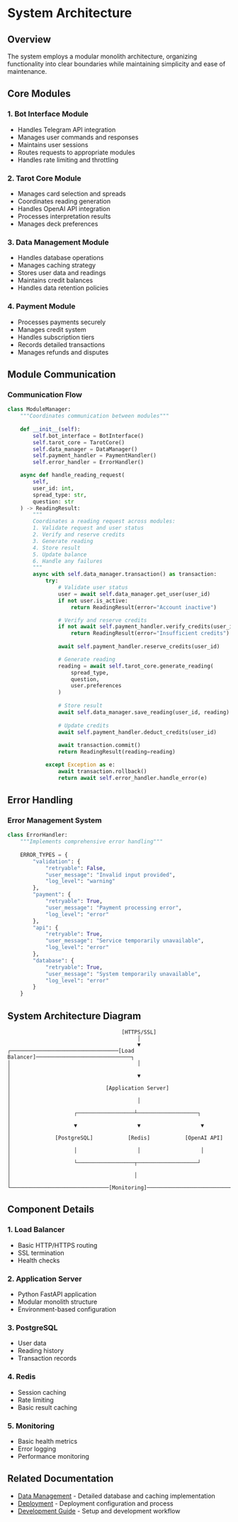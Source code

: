 # System Architecture

## Overview

The system employs a modular monolith architecture, organizing functionality into clear boundaries while maintaining simplicity and ease of maintenance.

## Core Modules

### 1. Bot Interface Module
- Handles Telegram API integration
- Manages user commands and responses
- Maintains user sessions
- Routes requests to appropriate modules
- Handles rate limiting and throttling

### 2. Tarot Core Module
- Manages card selection and spreads
- Coordinates reading generation
- Handles OpenAI API integration
- Processes interpretation results
- Manages deck preferences

### 3. Data Management Module
- Handles database operations
- Manages caching strategy
- Stores user data and readings
- Maintains credit balances
- Handles data retention policies

### 4. Payment Module
- Processes payments securely
- Manages credit system
- Handles subscription tiers
- Records detailed transactions
- Manages refunds and disputes

## Module Communication

### Communication Flow
```python
class ModuleManager:
    """Coordinates communication between modules"""
    
    def __init__(self):
        self.bot_interface = BotInterface()
        self.tarot_core = TarotCore()
        self.data_manager = DataManager()
        self.payment_handler = PaymentHandler()
        self.error_handler = ErrorHandler()

    async def handle_reading_request(
        self,
        user_id: int,
        spread_type: str,
        question: str
    ) -> ReadingResult:
        """
        Coordinates a reading request across modules:
        1. Validate request and user status
        2. Verify and reserve credits
        3. Generate reading
        4. Store result
        5. Update balance
        6. Handle any failures
        """
        async with self.data_manager.transaction() as transaction:
            try:
                # Validate user status
                user = await self.data_manager.get_user(user_id)
                if not user.is_active:
                    return ReadingResult(error="Account inactive")

                # Verify and reserve credits
                if not await self.payment_handler.verify_credits(user_id):
                    return ReadingResult(error="Insufficient credits")
                
                await self.payment_handler.reserve_credits(user_id)

                # Generate reading
                reading = await self.tarot_core.generate_reading(
                    spread_type,
                    question,
                    user.preferences
                )
                
                # Store result
                await self.data_manager.save_reading(user_id, reading)
                
                # Update credits
                await self.payment_handler.deduct_credits(user_id)
                
                await transaction.commit()
                return ReadingResult(reading=reading)

            except Exception as e:
                await transaction.rollback()
                return await self.error_handler.handle_error(e)
```

## Error Handling

### Error Management System
```python
class ErrorHandler:
    """Implements comprehensive error handling"""
    
    ERROR_TYPES = {
        "validation": {
            "retryable": False,
            "user_message": "Invalid input provided",
            "log_level": "warning"
        },
        "payment": {
            "retryable": True,
            "user_message": "Payment processing error",
            "log_level": "error"
        },
        "api": {
            "retryable": True,
            "user_message": "Service temporarily unavailable",
            "log_level": "error"
        },
        "database": {
            "retryable": True,
            "user_message": "System temporarily unavailable",
            "log_level": "error"
        }
    }
```

## System Architecture Diagram

```
                                    [HTTPS/SSL]
                                         │
                                         ▼
┌──────────────────────────────────[Load Balancer]──────────────────────────────┐
│                                        │                                       │
│                                        ▼                                       │
│                              [Application Server]                              │
│                                        │                                       │
│                    ┌──────────────────┴───────────────────┐                   │
│                    ▼                   ▼                   ▼                   │
│              [PostgreSQL]           [Redis]           [OpenAI API]            │
│                    │                   │                   │                   │
│                    └──────────────────┬───────────────────┘                   │
│                                       │                                        │
└───────────────────────────────[Monitoring]────────────────────────────────────┘
```

## Component Details

### 1. Load Balancer
- Basic HTTP/HTTPS routing
- SSL termination
- Health checks

### 2. Application Server
- Python FastAPI application
- Modular monolith structure
- Environment-based configuration

### 3. PostgreSQL
- User data
- Reading history
- Transaction records

### 4. Redis
- Session caching
- Rate limiting
- Basic result caching

### 5. Monitoring
- Basic health metrics
- Error logging
- Performance monitoring

## Related Documentation
- [Data Management](data-management.md) - Detailed database and caching implementation
- [Deployment](deployment.md) - Deployment configuration and process
- [Development Guide](development.md) - Setup and development workflow